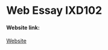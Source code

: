 # Web Essay IXD102

#### Website link:   
[Website](https://joelk3009.github.io/essay_102/essay.html)


